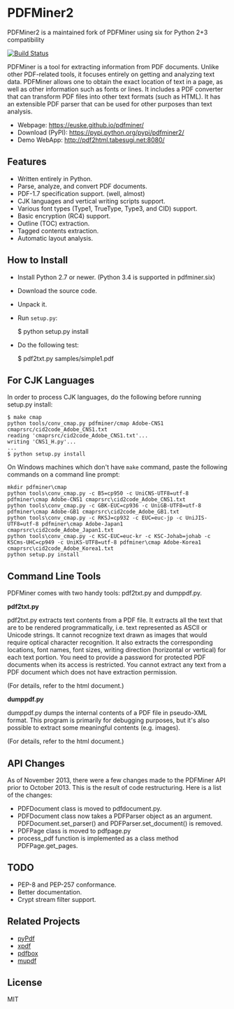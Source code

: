 PDFMiner2
============

PDFMiner2 is a maintained fork of PDFMiner using six for Python 2+3 compatibility

[![Build Status](https://travis-ci.org/metachris/pdfminer.svg?branch=master)](https://travis-ci.org/metachris/pdfminer)

PDFMiner is a tool for extracting information from PDF documents.
Unlike other PDF-related tools, it focuses entirely on getting
and analyzing text data. PDFMiner allows one to obtain
the exact location of text in a page, as well as
other information such as fonts or lines.
It includes a PDF converter that can transform PDF files
into other text formats (such as HTML). It has an extensible
PDF parser that can be used for other purposes than text analysis.

 * Webpage: https://euske.github.io/pdfminer/
 * Download (PyPI): https://pypi.python.org/pypi/pdfminer2/
 * Demo WebApp: http://pdf2html.tabesugi.net:8080/


Features
--------

 * Written entirely in Python.
 * Parse, analyze, and convert PDF documents.
 * PDF-1.7 specification support. (well, almost)
 * CJK languages and vertical writing scripts support.
 * Various font types (Type1, TrueType, Type3, and CID) support.
 * Basic encryption (RC4) support.
 * Outline (TOC) extraction.
 * Tagged contents extraction.
 * Automatic layout analysis.


How to Install
--------------

 * Install Python 2.7 or newer. (Python 3.4 is supported in pdfminer.six)
 * Download the source code.
 * Unpack it.
 * Run `setup.py`:

    $ python setup.py install

 * Do the following test:

    $ pdf2txt.py samples/simple1.pdf


For CJK Languages
-----------------

In order to process CJK languages, do the following before
running setup.py install:

    $ make cmap
    python tools/conv_cmap.py pdfminer/cmap Adobe-CNS1 cmaprsrc/cid2code_Adobe_CNS1.txt
    reading 'cmaprsrc/cid2code_Adobe_CNS1.txt'...
    writing 'CNS1_H.py'...
    ...
    $ python setup.py install

On Windows machines which don't have `make` command,
paste the following commands on a command line prompt:

    mkdir pdfminer\cmap
    python tools\conv_cmap.py -c B5=cp950 -c UniCNS-UTF8=utf-8 pdfminer\cmap Adobe-CNS1 cmaprsrc\cid2code_Adobe_CNS1.txt
    python tools\conv_cmap.py -c GBK-EUC=cp936 -c UniGB-UTF8=utf-8 pdfminer\cmap Adobe-GB1 cmaprsrc\cid2code_Adobe_GB1.txt
    python tools\conv_cmap.py -c RKSJ=cp932 -c EUC=euc-jp -c UniJIS-UTF8=utf-8 pdfminer\cmap Adobe-Japan1 cmaprsrc\cid2code_Adobe_Japan1.txt
    python tools\conv_cmap.py -c KSC-EUC=euc-kr -c KSC-Johab=johab -c KSCms-UHC=cp949 -c UniKS-UTF8=utf-8 pdfminer\cmap Adobe-Korea1 cmaprsrc\cid2code_Adobe_Korea1.txt
    python setup.py install


Command Line Tools
------------------

PDFMiner comes with two handy tools:
pdf2txt.py and dumppdf.py.

**pdf2txt.py**

pdf2txt.py extracts text contents from a PDF file.
It extracts all the text that are to be rendered programmatically,
i.e. text represented as ASCII or Unicode strings.
It cannot recognize text drawn as images that would require optical character recognition.
It also extracts the corresponding locations, font names, font sizes, writing
direction (horizontal or vertical) for each text portion.
You need to provide a password for protected PDF documents when its access is restricted.
You cannot extract any text from a PDF document which does not have extraction permission.

(For details, refer to the html document.)

**dumppdf.py**

dumppdf.py dumps the internal contents of a PDF file in pseudo-XML format.
This program is primarily for debugging purposes,
but it's also possible to extract some meaningful contents (e.g. images).

(For details, refer to the html document.)


API Changes
-----------

As of November 2013, there were a few changes made to the PDFMiner API
prior to October 2013. This is the result of code restructuring.  Here
is a list of the changes:

 * PDFDocument class is moved to pdfdocument.py.
 * PDFDocument class now takes a PDFParser object as an argument.
   PDFDocument.set_parser() and PDFParser.set_document() is removed.
 * PDFPage class is moved to pdfpage.py
 * process_pdf function is implemented as a class method PDFPage.get_pages.


TODO
----

 * PEP-8 and PEP-257 conformance.
 * Better documentation.
 * Crypt stream filter support.


Related Projects
----------------

 * <a href="http://pybrary.net/pyPdf/">pyPdf</a>
 * <a href="http://www.foolabs.com/xpdf/">xpdf</a>
 * <a href="http://pdfbox.apache.org/">pdfbox</a>
 * <a href="http://mupdf.com/">mupdf</a>


License
-------

MIT
